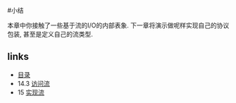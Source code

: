 #小结

本章中你接触了一些基于流的I/O的内部表象. 下一章将演示做呢样实现自己的协议包装, 甚至是定义自己的流类型.

## links
   * [目录](<book/preface.md>)
   * 14.3 [访问流](<book/chapt14/14.3.md>)
   * 15 [实现流](<book/chapt15/15.md>)
